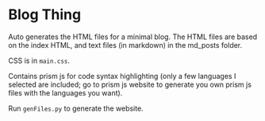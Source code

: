 # Blog Thing

Auto generates the HTML files for a minimal blog. The HTML files are based on the index HTML, and text files (in markdown) in the md_posts folder. 

CSS is in `main.css`.

Contains prism js for code syntax highlighting (only a few languages I selected are included; go to prism js website to generate you own prism js files with the languages you want).

Run `genFiles.py` to generate the website.

